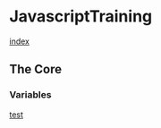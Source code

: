# JavascriptTraining


[index](http://projectsunday.github.io/javascripttraining/)

## The Core ##

### Variables ###

[test](http://projectsunday.github.io/javascripttraining/test/test.html)

